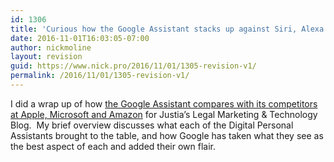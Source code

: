 ```yaml
---
id: 1306
title: 'Curious how the Google Assistant stacks up against Siri, Alexa and Cortana?  So was I'
date: 2016-11-01T16:03:05-07:00
author: nickmoline
layout: revision
guid: https://www.nick.pro/2016/11/01/1305-revision-v1/
permalink: /2016/11/01/1305-revision-v1/
---
```

I did a wrap up of how [the Google Assistant compares with its competitors at Apple, Microsoft and Amazon](https://onward.justia.com/2016/10/04/google-assistant-battle/) for Justia&#8217;s Legal Marketing & Technology Blog.  My brief overview discusses what each of the Digital Personal Assistants brought to the table, and how Google has taken what they see as the best aspect of each and added their own flair.